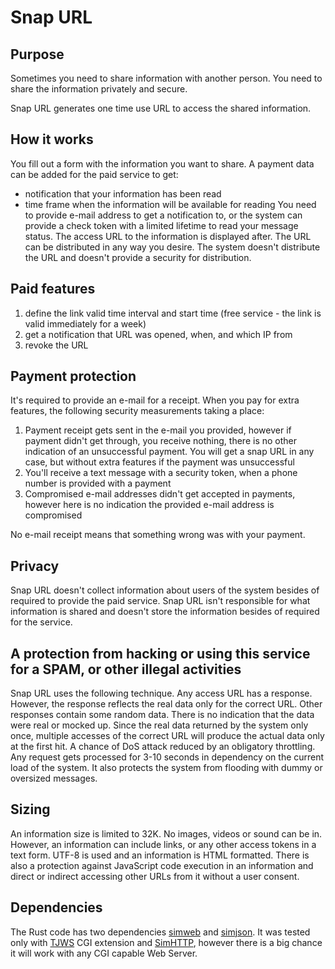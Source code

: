 # Snap URL

## Purpose

Sometimes you need to share information with another person. You need to share the information privately and secure.

Snap URL generates one time use URL to access the shared information.

## How it works
You fill out a form with the information you want to share. A payment data can be added for the paid service to get:
- notification that your information has been read
- time frame when the information will be available for reading
You need to provide e-mail address to get a notification to, or the system can provide a check token with
a limited lifetime to read your message status. 
The access URL to the information is displayed after.
The URL can be distributed in any way you desire. The system doesn't distribute the URL
and doesn't provide a security for distribution.

## Paid features
1. define the link valid time interval and start time (free service - the link is valid immediately for a week)
2. get a notification that URL was opened, when, and which IP from
3. revoke the URL

## Payment protection
It's required to provide an e-mail for a receipt.
When you pay for extra features, the following security measurements taking a place:
1. Payment receipt gets sent in the e-mail you provided, however if payment didn't get through, you receive nothing,
there is no other indication of an unsuccessful payment. You will get a snap URL in any case, but without extra features
 if the payment was unsuccessful
2. You'll receive a text message with a security token, when a phone number is provided with a payment
3. Compromised e-mail addresses didn't get accepted in payments, however here is no indication the provided e-mail address is compromised

No e-mail receipt means that something  wrong was with your payment.

## Privacy
Snap URL doesn't collect information about users of the system besides of required to provide the paid service.
Snap URL isn't responsible for what information is shared and doesn't store the information besides of required for the service.


## A protection from hacking or using this service for a SPAM, or other illegal activities
Snap URL uses the following technique. Any access URL has a response. However, the response reflects the real data only
for the correct URL. Other responses contain some random data. There is no indication that the data were real or mocked up.
Since the real data returned by the system only once, multiple accesses of the correct URL will produce the actual data
only at the first hit.
A chance of DoS attack reduced by an obligatory throttling. Any request gets processed for 3-10 seconds in dependency on the 
current load of the system. It also protects the system from flooding with dummy or oversized messages.

## Sizing
An information size is limited to 32K. No images, videos or sound can be in. However, an information can include links, or any other access tokens
in a text form. UTF-8 is used and an information is HTML formatted. There is also a protection against JavaScript code
execution in an information and direct or indirect accessing other URLs from it without a user consent.

## Dependencies
The Rust code has two dependencies [simweb](https://github.com/vernisaz/simweb) and [simjson](https://github.com/vernisaz/simjson).
It was tested only with [TJWS](https://tjws.sf.net/) CGI extension and
[SimHTTP](https://github.com/vernisaz/simhttp), however there
is a big chance it will work with any CGI capable Web Server.